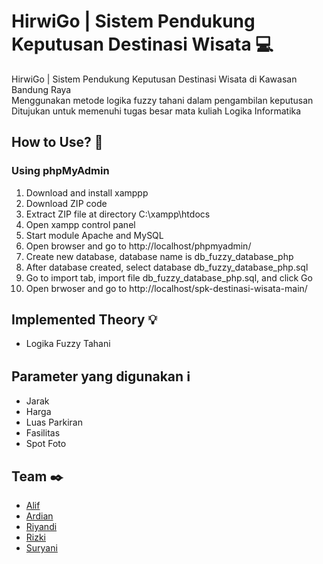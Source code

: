 # HirwiGo | Sistem Pendukung Keputusan Destinasi Wisata :computer:
HirwiGo | Sistem Pendukung Keputusan Destinasi Wisata di Kawasan Bandung Raya <br>
Menggunakan metode logika fuzzy tahani dalam pengambilan keputusan <br>
Ditujukan untuk memenuhi tugas besar mata kuliah Logika Informatika

## How to Use? :memo:
### Using phpMyAdmin
1. Download and install xamppp
2. Download ZIP code
3. Extract ZIP file at directory C:\xampp\htdocs
4. Open xampp control panel
5. Start module Apache and MySQL 
6. Open browser and go to http://localhost/phpmyadmin/
7. Create new database, database name is db_fuzzy_database_php
8. After database created, select database db_fuzzy_database_php.sql
9. Go to import tab, import file db_fuzzy_database_php.sql, and click Go
10. Open brwoser and go to http://localhost/spk-destinasi-wisata-main/

## Implemented Theory :bulb:
- Logika Fuzzy Tahani

## Parameter yang digunakan :information_source:
- Jarak
- Harga
- Luas Parkiran
- Fasilitas
- Spot Foto

## Team :black_nib:
- [Alif](https://www.instagram.com/frappuccinogaze/)
- [Ardian](https://www.instagram.com/not_ardian_hilman/)
- [Riyandi](https://github.com/riyandifirman)
- [Rizki](https://github.com/RizkiWahyudie)
- [Suryani](https://www.instagram.com/sles1401/)
